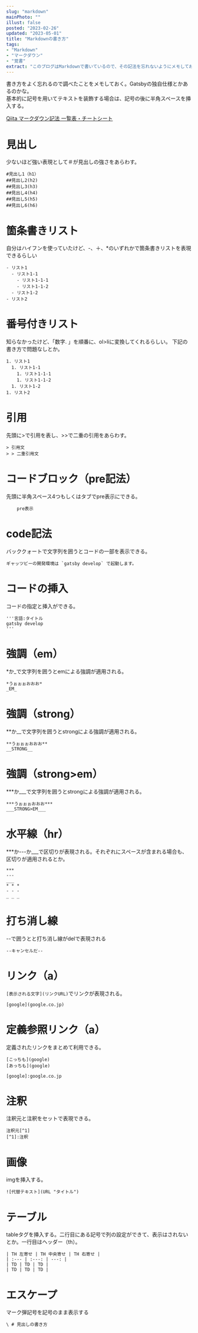 ```yaml
---
slug: "markdown"
mainPhoto: ""
illust: false
posted: "2023-02-26"
updated: "2023-05-01"
title: "Markdownの書き方"
tags: 
- "Markdown"
- "マークダウン"
- "覚書"
extract: "このブログはMarkdownで書いているので、その記法を忘れないようにメモしておく。"
---
```

書き方をよく忘れるので調べたことをメモしておく。Gatsbyの独自仕様とかあるのかな。  
基本的に記号を用いてテキストを装飾する場合は、記号の後に半角スペースを挿入する。  

[Qiita マークダウン記法 一覧表・チートシート](https://qiita.com/kamorits/items/6f342da395ad57468ae3#%E6%B3%A8%E9%87%88)

# 見出し

少ないほど強い表現として＃が見出しの強さをあらわす。

    #見出し1（h1）
    ##見出し2(h2)
    ##見出し3(h3)
    ##見出し4(h4)
    ##見出し5(h5)
    ##見出し6(h6)

# 箇条書きリスト

自分はハイフンを使っていたけど、-、＋、*のいずれかで箇条書きリストを表現できるらしい

    - リスト1
      - リスト1-1
        - リスト1-1-1
        - リスト1-1-2
      - リスト1-2
    - リスト2

# 番号付きリスト

知らなかったけど、「数字. 」を順番に、ol>liに変換してくれるらしい。
下記の書き方で問題なしとか。

    1. リスト1
      1. リスト1-1
        1. リスト1-1-1
        1. リスト1-1-2
      1. リスト1-2
    1. リスト2

# 引用

先頭に>で引用を表し、>>で二重の引用をあらわす。

    > 引用文
    > > 二重引用文


# コードブロック（pre記法）

先頭に半角スペース4つもしくはタブでpre表示にできる。

        pre表示

# code記法

バッククォートで文字列を囲うとコードの一部を表示できる。

    ギャッツビーの開発環境は `gatsby develop` で起動します。

# コードの挿入

コードの指定と挿入ができる。

    '''言語:タイトル
    gatsby develop
    '''

# 強調（em）

*か_で文字列を囲うとemによる強調が適用される。

    *うぉぉぉおおお*
    _EM_

# 強調（strong）

**か__で文字列を囲うとstrongによる強調が適用される。

    **うぉぉぉおおお**
    __STRONG__

# 強調（strong>em）

***か___で文字列を囲うとstrongによる強調が適用される。

    ***うぉぉぉおおお***
    ___STRONG>EM___
   
# 水平線（hr）

***か---か___で区切りが表現される。それぞれにスペースが含まれる場合も、区切りが適用されるとか。

    ***
    ---
    ___
    * * *
    - - -
    _ _ _

# 打ち消し線

--で囲うとと打ち消し線がdelで表現される

    --キャンセルだ--

# リンク（a）

`[表示される文字](リンクURL)`でリンクが表現される。

    [google](google.co.jp)

# 定義参照リンク（a）

定義されたリンクをまとめて利用できる。

    [こっちも](google)
    [あっちも](google)

    [google]:google.co.jp

# 注釈

注釈元と注釈をセットで表現できる。

    注釈元[^1]
    [^1]:注釈

# 画像

imgを挿入する。

    ![代替テキスト](URL "タイトル")

# テーブル

tableタグを挿入する。二行目にある記号で列の設定ができて、表示はされないとか。一行目はヘッダー（th）。

    | TH 左寄せ | TH 中央寄せ | TH 右寄せ |
    | :--- | :---: | ---: |
    | TD | TD | TD |
    | TD | TD | TD |

# エスケープ

マーク弾記号を記号のまま表示する

    \ # 見出しの書き方 